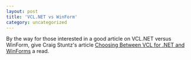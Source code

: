 ```yaml
---
layout: post
title: 'VCL.NET vs WinForm'
category: uncategorized
---
```


By the way for those interested in a good article on VCL.NET versus WinForm, give Craig Stuntz's article <a href="http://blogs.teamb.com/craigstuntz/articles/VCLForDotNetVsWinForms.aspx">Choosing Between VCL for .NET and WinForms</a> a read.
